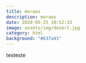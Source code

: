```yaml
---
title: moraes
description: moraes
date: 2020-05-25 10:52:33
image: assets/img/desert.jpg
category: html
background: "#637a91"
---
```

testeste